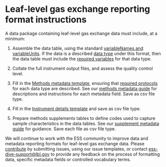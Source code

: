 # Leaf-level gas exchange reporting format instructions

A data package containing leaf-level gas exchange data must include, at a minimum: 

1. Assemble the data table, using the standard [variableNames and variableUnits](definedVariables.md). If the data is a described [data type](dataTypesProtocols.md) under this format, then the data table must include the [required variables](requiredVariables.md) for that data type. 

2. Collate the full instrument output files, and assess the quality control level.

3. Fill in the [Methods metadata template](methodsMetadataTemplateV0.0.xlsx), ensuring that [required protocols](dataTypesProtocols.md) for each data type are described. See our [methods metadata guide](methodsMetadataGuide.md) for descriptions and instructions for each metadata field. Save as csv file type.

4. Fill in the [Instrument details template](instrumentDetailsTemplateV0.0.xlsx) and save as csv file type.

5. Prepare methods supplements tables to define codes used to capture sample characteristics in the data tables. See our [supplement metadata guide](supplementaryMetadataGuide.md) for guidance. Save each file as csv file type.


We will continue to work with the ESS community to improve data and metadata reporting formats for leaf-level gas exchange data. Please [contribute](contribute.md) by submitting issues, using our issue templates, or contact ess-dive-support@lbl.gov to provide any feedback on the process of formatting data, specific metadata fields or controlled vocabulary terms.
#
